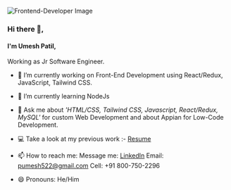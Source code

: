 ![Frontend-Developer Image](https://i.postimg.cc/tJg3CvRr/code-1839877-640.jpg)

### Hi there 👋,

#### I'm Umesh Patil,

Working as Jr Software Engineer.

<!--
**Patil-Umesh/Patil-Umesh** is a ✨ _special_ ✨ repository because its `README.md` (this file) appears on your GitHub profile.

Here are some ideas to get you started:
-->

- 🔭 I’m currently working on Front-End Development using React/Redux, JavaScript, Tailwind CSS.
- 🌱 I’m currently learning NodeJs

- 💬 Ask me about <i>'HTML/CSS, Tailwind CSS, Javascript, React/Redux, MySQL'</i> for custom Web Development and about Appian for Low-Code Development.
- 💻 Take a look at my previous work :- [Resume](https://drive.google.com/file/d/1uryfgODzgD7pQY0lZfqxgypE7tdmGSBh/view?usp=sharing)
- 📫 How to reach me:
  Message me: [LinkedIn](https://www.linkedin.com/in/umesh-patil2504/)
  Email: pumesh522@gmail.com
  Cell: +91 800-750-2296
- 😄 Pronouns: He/Him
